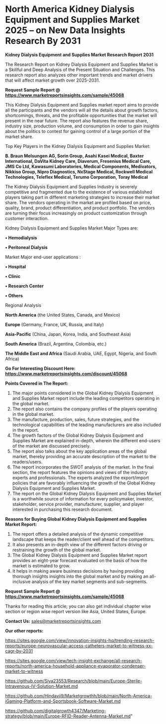 # North America Kidney Dialysis Equipment and Supplies Market 2025 – on New Data Insights Research By 2031

<strong>Kidney Dialysis Equipment and Supplies Market Research Report 2031</strong>

The Research Report on Kidney Dialysis Equipment and Supplies Market is a Skillful and Deep Analysis of the Present Situation and Challenges. This research report also analyzes other important trends and market drivers that will affect market growth over 2025-2031.

<strong>Request Sample Report @ <a href=https://www.marketreportsinsights.com/sample/45068>https://www.marketreportsinsights.com/sample/45068</a></strong>

This Kidney Dialysis Equipment and Supplies market report aims to provide all the participants and the vendors will all the details about growth factors, shortcomings, threats, and the profitable opportunities that the market will present in the near future. The report also features the revenue share, industry size, production volume, and consumption in order to gain insights about the politics to contest for gaining control of a large portion of the market share.

Top Key Players in the Kidney Dialysis Equipment and Supplies Market:

<strong>B. Braun Melsungen AG, Sorin Group, Asahi Kasei Medical, Baxter International, DaVita Kidney Care, Diaverum, Fresenius Medical Care, JMS Co Ltd, Kawasumi Laboratories, Medical Components, Medivators, Nikkiso Group, Nipro Diagnostics, NxStage Medical, Rockwell Medical Technologies, Teleflex Medical, Terumo Corporation, Toray Medical</strong>

The Kidney Dialysis Equipment and Supplies Industry is severely competitive and fragmented due to the existence of various established players taking part in different marketing strategies to increase their market share. The vendors operating in the market are profiled based on price, quality, brand, product differentiation, and product portfolio. The vendors are turning their focus increasingly on product customization through customer interaction.

Kidney Dialysis Equipment and Supplies Market Major Types are:

<strong>•  Hemodialysis

•  Peritoneal Dialysis</strong>

Market Major end-user applications :

<strong>•  Hospital

•  Clinic

•  Research Center

•  Others</strong>

Regional Analysis

</u><strong><b>North America</b></strong> (the United States, Canada, and Mexico)

<strong><b>Europe </b></strong>(Germany, France, UK, Russia, and Italy)

<strong><b>Asia-Pacific</b></strong> (China, Japan, Korea, India, and Southeast Asia)

<strong><b>South America</b></strong> (Brazil, Argentina, Colombia, etc.)

<strong><b>The Middle East and Africa</b></strong> (Saudi Arabia, UAE, Egypt, Nigeria, and South Africa)

<strong>Go For Interesting Discount Here: <a href=https://www.marketreportsinsights.com/discount/45068>https://www.marketreportsinsights.com/discount/45068</a></strong>

<strong>Points Covered in The Report:</strong>
<ol>
  <li>The major points considered in the Global Kidney Dialysis Equipment and Supplies Market report include the leading competitors operating in the global market.</li>
  <li>The report also contains the company profiles of the players operating in the global market.</li>
  <li>The manufacture, production, sales, future strategies, and the technological capabilities of the leading manufacturers are also included in the report.</li>
  <li>The growth factors of the Global Kidney Dialysis Equipment and Supplies Market are explained in-depth, wherein the different end-users of the market are discussed precisely.</li>
  <li>The report also talks about the key application areas of the global market, thereby providing an accurate description of the market to the readers/users.</li>
  <li>The report incorporates the SWOT analysis of the market. In the final section, the report features the opinions and views of the industry experts and professionals. The experts analyzed the export/import policies that are favorably influencing the growth of the Global Kidney Dialysis Equipment and Supplies Market.</li>
  <li>The report on the Global Kidney Dialysis Equipment and Supplies Market is a worthwhile source of information for every policymaker, investor, stakeholder, service provider, manufacturer, supplier, and player interested in purchasing this research document.</li>
</ol>
<strong>Reasons for Buying Global Kidney Dialysis Equipment and Supplies Market Report:</strong>

<ol>
  <li>The report offers a detailed analysis of the dynamic competitive landscape that keeps the reader/client well ahead of the competitors.</li>
  <li>It also presents an in-depth view of the different factors driving or restraining the growth of the global market.</li>
  <li>The Global Kidney Dialysis Equipment and Supplies Market report provides an eight-year forecast evaluated on the basis of how the market is estimated to grow.</li>
  <li>It helps in making aware business decisions by having providing thorough insights insights into the global market and by making an all-inclusive analysis of the key market segments and sub-segments.</li>
</ol>
<strong>Request Sample Report @ <a href=https://www.marketreportsinsights.com/sample/45068>https://www.marketreportsinsights.com/sample/45068</a></strong>


Thanks for reading this article; you can also get individual chapter wise section or region wise report version like Asia, United States, Europe.

<strong>Contact Us:</strong>
sales@marketreportsinsights.com

<strong>Our other reports:</strong>

<a href=https://sites.google.com/view/innovation-insights-hq/trending-research-reports/europe-neurovascular-access-catheters-market-to-witness-xx-cagr-by-2031>https://sites.google.com/view/innovation-insights-hq/trending-research-reports/europe-neurovascular-access-catheters-market-to-witness-xx-cagr-by-2031</a>

<a href=https://sites.google.com/view/tech-insight-exchange/all-research-reports/north-america-household-appliance-evaporator-condenser-market-to-witness>https://sites.google.com/view/tech-insight-exchange/all-research-reports/north-america-household-appliance-evaporator-condenser-market-to-witness</a>

<a href=https://github.com/Siya23553/Research/blob/main/Europe-Sterile-Intravenous-IV-Solution-Market.md>https://github.com/Siya23553/Research/blob/main/Europe-Sterile-Intravenous-IV-Solution-Market.md</a>

<a href=https://github.com/Hindavii9/Marketgrowthh/blob/main/North-America-iGaming-Platform-and-Sportsbook-Software-Market.md>https://github.com/Hindavii9/Marketgrowthh/blob/main/North-America-iGaming-Platform-and-Sportsbook-Software-Market.md</a>

<a href=https://github.com/digitalgrowth4347/Marketing-strategy/blob/main/Europe-RFID-Reader-Antenna-Market.md>https://github.com/digitalgrowth4347/Marketing-strategy/blob/main/Europe-RFID-Reader-Antenna-Market.md</a>"
